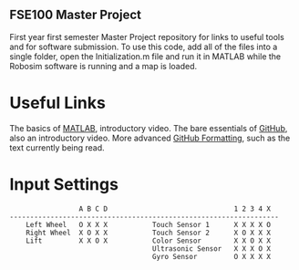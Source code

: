 ## FSE100 Master Project
First year first semester Master Project repository for links to useful tools and for software submission. To use this code, add all of the files into a single folder, open the Initialization.m file and run it in MATLAB while the Robosim software is running and a map is loaded.

# Useful Links
The basics of [MATLAB](https://youtu.be/F9js5H2XfOE?feature=shared), introductory video.
The bare essentials of [GitHub](https://www.youtube.com/watch?v=eGaImwD8fPQ), also an introductory video.
More advanced [GitHub Formatting](https://docs.github.com/en/get-started/writing-on-github/getting-started-with-writing-and-formatting-on-github/basic-writing-and-formatting-syntax), such as the text currently being read.

# Input Settings
```
                 A B C D                               1 2 3 4 X
------------------------------------------------------------------
    Left Wheel   O X X X           Touch Sensor 1      X X X X O
    Right Wheel  X O X X           Touch Sensor 2      X O X X X
    Lift         X X O X           Color Sensor        X X O X X
                                   Ultrasonic Sensor   X X X O X
                                   Gyro Sensor         O X X X X
```
